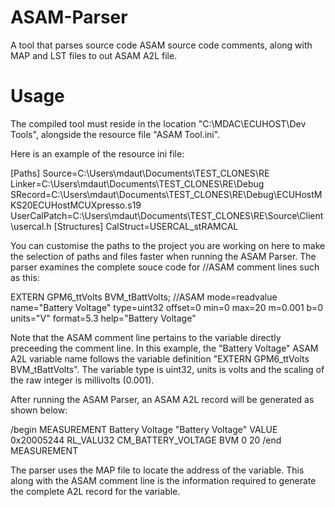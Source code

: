 # ASAM-Parser
A tool that parses source code ASAM source code comments, along with MAP and LST files to out ASAM A2L file.

# Usage
The compiled tool must reside in the location "C:\MDAC\ECUHOST\Dev Tools", alongside the resource file "ASAM Tool.ini".

Here is an example of the resource ini file:

[Paths]
Source=C:\Users\mdaut\Documents\TEST_CLONES\RE
Linker=C:\Users\mdaut\Documents\TEST_CLONES\RE\Debug
SRecord=C:\Users\mdaut\Documents\TEST_CLONES\RE\Debug\ECUHostMKS20ECUHostMCUXpresso.s19
UserCalPatch=C:\Users\mdaut\Documents\TEST_CLONES\RE\Source\Client\usercal.h
[Structures]
CalStruct=USERCAL_stRAMCAL

You can customise the paths to the project you are working on here to make the selection of paths and files faster when running the ASAM Parser. The parser examines the complete souce code for //ASAM comment lines such as this:

EXTERN GPM6_ttVolts BVM_tBattVolts;
//ASAM mode=readvalue name="Battery Voltage" type=uint32 offset=0 min=0 max=20 m=0.001 b=0 units="V" format=5.3 help="Battery Voltage"

Note that the ASAM comment line pertains to the variable directly preceeding the comment line. In this example, the "Battery Voltage" ASAM A2L variable name follows the variable definition "EXTERN GPM6_ttVolts BVM_tBattVolts". The variable type is uint32, units is volts and the scaling of the raw integer is millivolts (0.001).

After running the ASAM Parser, an ASAM A2L record will be generated as shown below:

/begin MEASUREMENT Battery Voltage
"Battery Voltage"
VALUE
0x20005244
RL_VALU32
CM_BATTERY_VOLTAGE
BVM
0
20
/end MEASUREMENT

The parser uses the MAP file to locate the address of the variable. This along with the ASAM comment line is the information required to generate the complete A2L record for the variable.